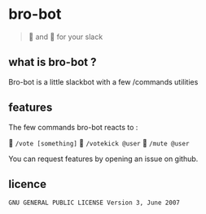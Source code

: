 # bro-bot

> :muscle: and :pill: for your slack

## what is bro-bot ?

Bro-bot is a little slackbot with a few /commands utilities

## features

The few commands bro-bot reacts to :

🙆 `/vote [something]`
🙅 `/votekick @user`
🙅 `/mute @user`

You can request features by opening an issue on github.

## licence

`GNU GENERAL PUBLIC LICENSE Version 3, June 2007`
